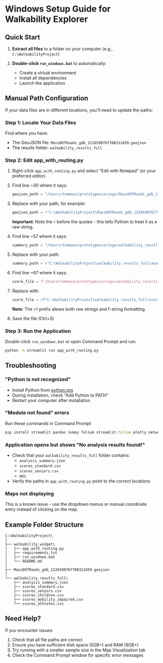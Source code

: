 # Windows Setup Guide for Walkability Explorer

## Quick Start

1. **Extract all files** to a folder on your computer (e.g., `C:\WalkabilityProject`)

2. **Double-click `run_windows.bat`** to automatically:
   - Create a virtual environment
   - Install all dependencies
   - Launch the application

## Manual Path Configuration

If your data files are in different locations, you'll need to update the paths:

### Step 1: Locate Your Data Files

Find where you have:
- The GeoJSON file: `MassDOTRoads_gdb_1226590767708312459.geojson`
- The results folder: `walkability_results_full`

### Step 2: Edit app_with_routing.py

1. Right-click `app_with_routing.py` and select "Edit with Notepad" (or your preferred editor)

2. Find line ~30 where it says:
   ```python
   geojson_path = "/Users/tommaso/prototypescorings/MassDOTRoads_gdb_1226590767708312459.geojson"
   ```

3. Replace with your path, for example:
   ```python
   geojson_path = r"C:\WalkabilityProject\MassDOTRoads_gdb_1226590767708312459.geojson"
   ```
   
   **Important**: Note the `r` before the quotes - this tells Python to treat it as a raw string.

4. Find line ~57 where it says:
   ```python
   summary_path = "/Users/tommaso/prototypescorings/walkability_results_full/analysis_summary.json"
   ```

5. Replace with your path:
   ```python
   summary_path = r"C:\WalkabilityProject\walkability_results_full\analysis_summary.json"
   ```

6. Find line ~67 where it says:
   ```python
   score_file = f"/Users/tommaso/prototypescorings/walkability_results_full/scores_{user_class}.csv"
   ```

7. Replace with:
   ```python
   score_file = rf"C:\WalkabilityProject\walkability_results_full\scores_{user_class}.csv"
   ```
   
   **Note**: The `rf` prefix allows both raw strings and f-string formatting.

8. Save the file (Ctrl+S)

### Step 3: Run the Application

Double-click `run_windows.bat` or open Command Prompt and run:
```cmd
python -m streamlit run app_with_routing.py
```

## Troubleshooting

### "Python is not recognized"
- Install Python from [python.org](https://www.python.org/downloads/)
- During installation, check "Add Python to PATH"
- Restart your computer after installation

### "Module not found" errors
Run these commands in Command Prompt:
```cmd
pip install streamlit pandas numpy folium streamlit-folium plotly networkx
```

### Application opens but shows "No analysis results found!"
- Check that your `walkability_results_full` folder contains:
  - `analysis_summary.json`
  - `scores_standard.csv`
  - `scores_seniors.csv`
  - etc.
- Verify the paths in `app_with_routing.py` point to the correct locations

### Maps not displaying
This is a known issue - use the dropdown menus or manual coordinate entry instead of clicking on the map.

## Example Folder Structure

```
C:\WalkabilityProject\
│
├── walkability_widget\
│   ├── app_with_routing.py
│   ├── requirements.txt
│   ├── run_windows.bat
│   └── README.md
│
├── MassDOTRoads_gdb_1226590767708312459.geojson
│
└── walkability_results_full\
    ├── analysis_summary.json
    ├── scores_standard.csv
    ├── scores_seniors.csv
    ├── scores_children.csv
    ├── scores_mobility_impaired.csv
    └── scores_athletes.csv
```

## Need Help?

If you encounter issues:
1. Check that all file paths are correct
2. Ensure you have sufficient disk space (5GB+) and RAM (8GB+)
3. Try running with a smaller sample size in the Map Visualization tab
4. Check the Command Prompt window for specific error messages
